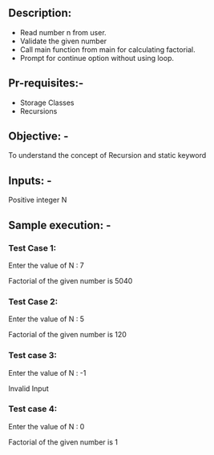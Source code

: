 ## Description:

* Read number n from user.
* Validate the given number
* Call main function from main for calculating factorial.
* Prompt for continue option without using loop.
## Pr-requisites:-

* Storage Classes
* Recursions
## Objective: -

To understand the concept of Recursion and static keyword
## Inputs: -
 Positive integer N
## Sample execution: -
### Test Case 1:

Enter the value of N : 7

Factorial of the given number is 5040

### Test Case 2:
Enter the value of N : 5

Factorial of the given number is 120

### Test case 3:
Enter the value of N : -1

Invalid Input

### Test case 4:
Enter the value of N : 0

Factorial of the given number is 1
